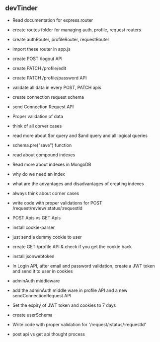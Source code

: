 ## devTinder
- Read documentation for express.router
- create routes folder for managing auth, profile, request routers
- create authRouter, profileRouter, requestRouter
- import these router in app.js
- create POST /logout API
- create PATCH /profile/edit
- create PATCH /profile/password API
- validate all data in every POST, PATCH apis
- create connection request schema
- send Connection Request API
- Proper validation of data
- think of all corver cases
- read more about $or query and $and query and all logical queries
- schema.pre("save") function
- read about compound indexes
- Read more about indexes in MongoDB
- why do we need an index
- what are the advantages and disadvantages of creating indexes

- always think about corner cases
- write code with proper validations for POST /request/review/:status/:requestId
- POST Apis vs GET Apis

- install cookie-parser
- just send a dummy cookie to user
- create GET /profile API & check if you get the cookie back
- install jsonwebtoken
- In Login API, after email and password validation, create a JWT token and send it to user in cookies
- adminAuth middleware
- add the adminAuth middle ware in profile API and a new sendConnectionRequest API
- Set the expiry of JWT token and cookies to 7 days
- create userSchema

- Write code with proper validation for '/request/:status/:requestId'
- post api vs get api thought process